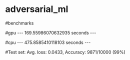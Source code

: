 # adversarial_ml

#benchmarks

#gpu --- 169.55986070632935 seconds ---

#cpu --- 475.8585410118103 seconds ---

#Test set: Avg. loss: 0.0433, Accuracy: 9871/10000 (99%)
